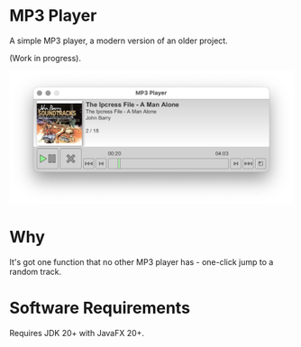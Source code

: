 # MP3 Player

A simple MP3 player, a modern version of an older project.

(Work in progress).

![screenshot](screenshots/screenshot.png)



# Why

It's got one function that no other MP3 player has - one-click jump to a random track.


# Software Requirements

Requires JDK 20+ with JavaFX 20+.
